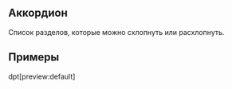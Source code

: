 ## Аккордион

Список разделов, которые можно схлопнуть или расхлопнуть.

## Примеры

dpt[preview:default]
